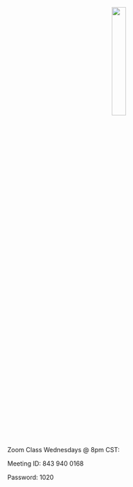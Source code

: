 <p align="center">
  <img src="https://raw.githubusercontent.com/jkimOTD/jkimOTD.github.io/master/assets/images/weekly%20schedule.png" style="width: 25%;">
</p>

Zoom Class Wednesdays @ 8pm CST:

Meeting ID: 843 940 0168

Password: 1020
